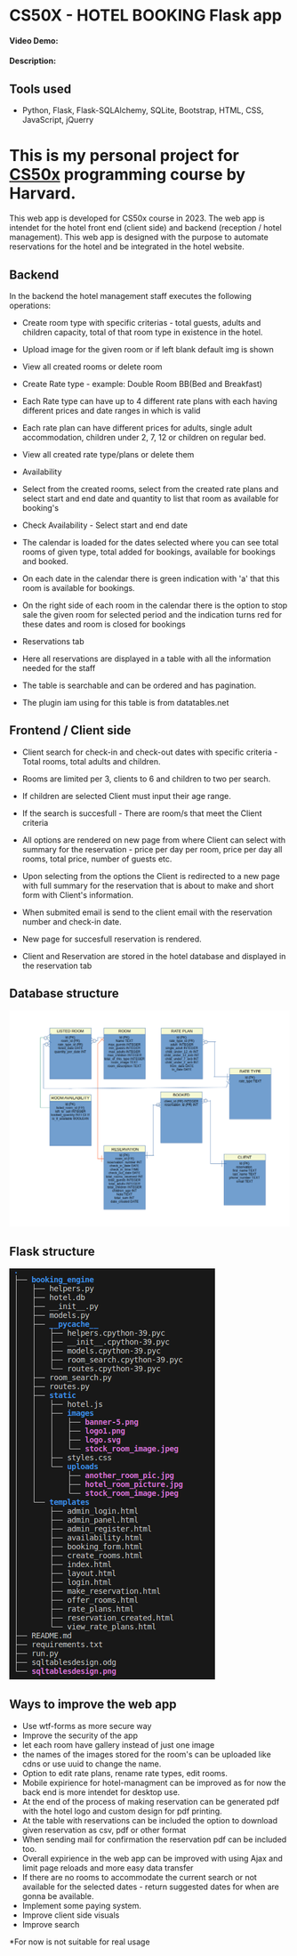 # CS50X - HOTEL BOOKING Flask app
#### Video Demo:  <URL HERE>
#### Description:

## Tools used
- Python, Flask, Flask-SQLAlchemy, SQLite, Bootstrap, HTML, CSS, JavaScript, jQuerry

# This is my personal project for [CS50x](https://cs50.harvard.edu/x/2023/) programming course by Harvard.
This web app is developed for CS50x course in 2023. The web app is intendet for the hotel front end (client side) and backend (reception / hotel management).
This web app is designed with the purpose to automate reservations for the hotel and be integrated in the hotel website.

## Backend
In the backend the hotel management staff executes the following operations:

- Create room type with specific criterias - total guests, adults and children capacity, total of that room type in existence in the hotel.
- Upload image for the given room or if left blank default img is shown
- View all created rooms or delete room

- Create Rate type - example: Double Room BB(Bed and Breakfast)
- Each Rate type can have up to 4 different rate plans with each having different prices and date ranges in which is valid
- Each rate plan can have different prices for adults, single adult accommodation, children under 2, 7, 12 or children on regular bed.
- View all created rate type/plans or delete them

- Availability
- Select from the created rooms, select from the created rate plans and select start and end date and quantity to list that room as available for booking's
- Check Availability - Select start and end date
- The calendar is loaded for the dates selected where you can see total rooms of given type, total added for bookings, available for bookings and booked.
- On each date in the calendar there is green indication with 'a' that this room is available for bookings.
- On the right side of each room in the calendar there is the option to stop sale the given room for selected period and the indication turns red for these dates and room is closed for bookings

- Reservations tab
- Here all reservations are displayed in a table with all the information needed for the staff
- The table is searchable and can be ordered and has pagination.
- The plugin iam using for this table is from datatables.net

## Frontend / Client side

- Client search for check-in and check-out dates with specific criteria - Total rooms, total adults and children. 
- Rooms are limited per 3, clients to 6 and children to two per search.
- If children are selected Client must input their age range.

- If the search is succesfull - There are room/s that meet the Client criteria
- All options are rendered on new page from where Client can select  with summary for the reservation - price per day per room, price per day all rooms, total price, number of  guests etc.
- Upon selecting from the options the Client is redirected to a new page with full summary for the reservation that is about to make and short form with Client's information.
- When submited email is send to the client email with the reservation number and check-in date.
- New page for succesfull reservation is rendered.

- Client and Reservation are stored in the hotel database and displayed in the reservation tab

## Database structure
![Model](https://github.com/Acrofil/cs50x-final-project/blob/main/sqltablesdesign.png)

## Flask structure
![Model](https://github.com/Acrofil/cs50x-final-project/blob/main/treestructure.png)

## Ways to improve the web app

- Use wtf-forms as more secure way
- Improve the security of the app
- let each room have gallery instead of just one image
- the names of the images stored for the room's can be uploaded like cdns or use uuid to change the name.
- Option to edit rate plans, rename rate types, edit rooms.
- Mobile expirience for hotel-managment can be improved as for now the back end is more intendet for desktop use.
- At the end of the process of making reservation can be generated pdf with the hotel logo and custom design for pdf printing.
- At the table with reservations can be included the option to download given reservation as csv, pdf or other format
- When sending mail for confirmation the reservation pdf can be included too.
- Overall expirience in the web app can be improved with using Ajax and limit page reloads and more easy data transfer
- If there are no rooms to accommodate the current search or not available for the selected dates - return suggested dates for when are gonna be available.
- Implement some paying system.
- Improve client side visuals
- Improve search


*For now is not suitable for real usage
